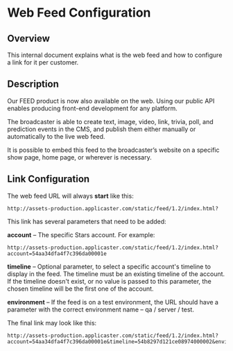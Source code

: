 # Web Feed Configuration
## Overview
This internal document explains what is the web feed and how to configure a link for it per customer.

## Description
Our FEED product is now also available on the web. Using our public API enables producing front-end development for any platform.  


The broadcaster is able to create text, image, video, link, trivia, poll, and prediction events in the CMS, and publish them either manually or automatically to the live web feed.  


It is possible to embed this feed to the broadcaster’s website on a specific show page, home page, or wherever is necessary.

## Link Configuration
The web feed URL will always **start** like this: 

	http://assets-production.applicaster.com/static/feed/1.2/index.html?  

This link has several parameters that need to be added:

**account** – The specific Stars account. For example:
	
	http://assets-production.applicaster.com/static/feed/1.2/index.html?account=54aa34dfa4f7c396da00001e
	
**timeline** – Optional parameter, to select a specific account's timeline to display in the feed. The timeline must be an existing timeline of the account. If the timeline doesn't exist, or no value is passed to this parameter, the chosen timeline will be the first one of the account.

**environment** – If the feed is on a test environment, the URL should have a parameter with the correct environment name – qa / server / test.

The final link may look like this:

	http://assets-production.applicaster.com/static/feed/1.2/index.html?account=54aa34dfa4f7c396da00001e&timeline=54b8297d121ce08974000002&environment=qa

